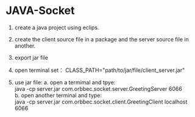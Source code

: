 # JAVA-Socket

1. create a java project using eclips.

2. create the client source file in a package and the server source file in another.

3. export jar file

4. open terminal set：
    CLASS_PATH="path/to/jar/file/client_server.jar"

5. use jar file:
    a. open a termimal and tpye:    
        java -cp server.jar com.orbbec.socket.server.GreetingServer 6066  
    b. open another terminal and type:    
        java -cp server.jar com.orbbec.socket.client.GreetingClient localhost 6066  
